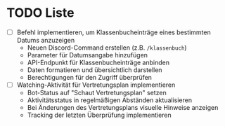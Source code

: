 # TODO Liste

- [ ] Befehl implementieren, um Klassenbucheinträge eines bestimmten Datums anzuzeigen
  - Neuen Discord-Command erstellen (z.B. `/klassenbuch`)
  - Parameter für Datumsangabe hinzufügen
  - API-Endpunkt für Klassenbucheinträge anbinden
  - Daten formatieren und übersichtlich darstellen
  - Berechtigungen für den Zugriff überprüfen
- [ ] Watching-Aktivität für Vertretungsplan implementieren
  - Bot-Status auf "Schaut Vertretungsplan" setzen
  - Aktivitätsstatus in regelmäßigen Abständen aktualisieren
  - Bei Änderungen des Vertretungsplans visuelle Hinweise anzeigen
  - Tracking der letzten Überprüfung implementieren
